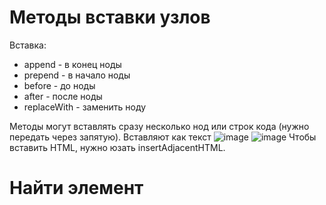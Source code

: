 # Методы вставки узлов 

Вставка:

- append - в конец ноды
- prepend - в начало ноды
- before - до ноды
- after - после ноды
- replaceWith - заменить ноду

Методы могут вставлять сразу несколько нод или строк кода (нужно передать через запятую). Вставляют как текст
![image](https://github.com/AlinaLaniuk/interview/assets/101401177/ff5608f0-8968-4143-8622-cc92e3ab3270)
![image](https://github.com/AlinaLaniuk/interview/assets/101401177/0e43d78d-d88d-4136-b508-de240a6fe406)
 Чтобы вставить HTML, нужно юзать insertAdjacentHTML.

 # Найти элемент

 
